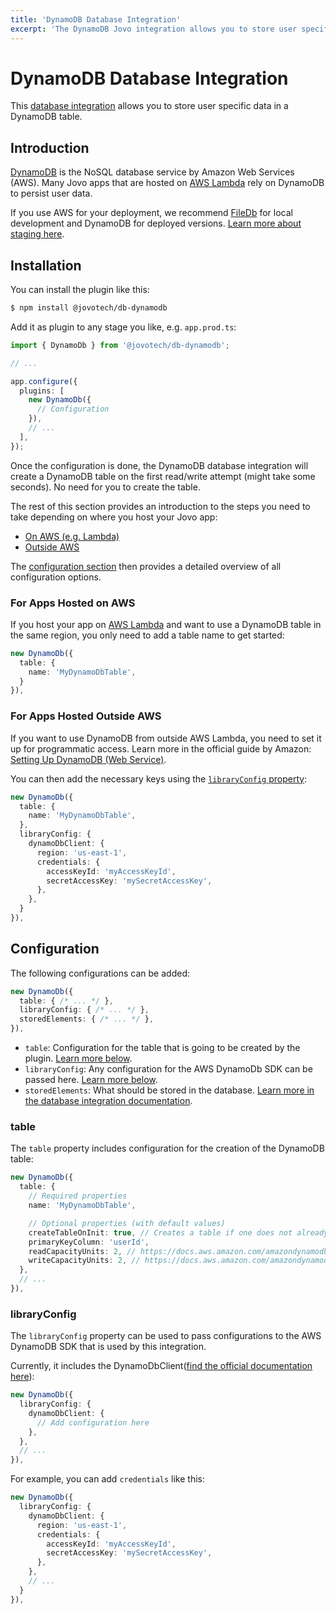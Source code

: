 ```yaml
---
title: 'DynamoDB Database Integration'
excerpt: 'The DynamoDB Jovo integration allows you to store user specific data in a DynamoDB table.'
---
```


# DynamoDB Database Integration

This [database integration](https://www.jovo.tech/docs/databases) allows you to store user specific data in a DynamoDB table.

## Introduction

[DynamoDB](https://aws.amazon.com/dynamodb/) is the NoSQL database service by Amazon Web Services (AWS). Many Jovo apps that are hosted on [AWS Lambda](https://www.jovo.tech/marketplace/server-lambda) rely on DynamoDB to persist user data.

If you use AWS for your deployment, we recommend [FileDb](https://www.jovo.tech/marketplace/db-filedb) for local development and DynamoDB for deployed versions. [Learn more about staging here](https://www.jovo.tech/docs/staging).

## Installation

You can install the plugin like this:

```sh
$ npm install @jovotech/db-dynamodb
```

Add it as plugin to any stage you like, e.g. `app.prod.ts`:

```typescript
import { DynamoDb } from '@jovotech/db-dynamodb';

// ...

app.configure({
  plugins: [
    new DynamoDb({
      // Configuration
    }),
    // ...
  ],
});
```

Once the configuration is done, the DynamoDB database integration will create a DynamoDB table on the first read/write attempt (might take some seconds). No need for you to create the table.

The rest of this section provides an introduction to the steps you need to take depending on where you host your Jovo app:

- [On AWS (e.g. Lambda)](#for-apps-hosted-on-aws)
- [Outside AWS](#for-apps-hosted-outside-aws)

The [configuration section](#configuration) then provides a detailed overview of all configuration options.

### For Apps Hosted on AWS

If you host your app on [AWS Lambda](https://www.jovo.tech/marketplace/server-lambda) and want to use a DynamoDB table in the same region, you only need to add a table name to get started:

```typescript
new DynamoDb({
  table: {
    name: 'MyDynamoDbTable',
  }
}),
```

### For Apps Hosted Outside AWS

If you want to use DynamoDB from outside AWS Lambda, you need to set it up for programmatic access. Learn more in the official guide by Amazon: [Setting Up DynamoDB (Web Service)](https://docs.aws.amazon.com/amazondynamodb/latest/developerguide/SettingUp.DynamoWebService.html).

You can then add the necessary keys using the [`libraryConfig` property](#libraryconfig):

```typescript
new DynamoDb({
  table: {
    name: 'MyDynamoDbTable',
  },
  libraryConfig: {
    dynamoDbClient: {
      region: 'us-east-1',
      credentials: {
        accessKeyId: 'myAccessKeyId',
        secretAccessKey: 'mySecretAccessKey',
      },
    },
  }
}),
```

## Configuration

The following configurations can be added:

```typescript
new DynamoDb({
  table: { /* ... */ },
  libraryConfig: { /* ... */ },
  storedElements: { /* ... */ },
}),
```

- `table`: Configuration for the table that is going to be created by the plugin. [Learn more below](#table).
- `libraryConfig`: Any configuration for the AWS DynamoDb SDK can be passed here. [Learn more below](#libraryconfig).
- `storedElements`: What should be stored in the database. [Learn more in the database integration documentation](https://www.jovo.tech/docs/databases).

### table

The `table` property includes configuration for the creation of the DynamoDB table:

```typescript
new DynamoDb({
  table: {
    // Required properties
    name: 'MyDynamoDbTable',

    // Optional properties (with default values)
    createTableOnInit: true, // Creates a table if one does not already exist
    primaryKeyColumn: 'userId',
    readCapacityUnits: 2, // https://docs.aws.amazon.com/amazondynamodb/latest/developerguide/ProvisionedThroughput.html
    writeCapacityUnits: 2, // https://docs.aws.amazon.com/amazondynamodb/latest/developerguide/ProvisionedThroughput.html
  },
  // ...
}),
```

### libraryConfig

The `libraryConfig` property can be used to pass configurations to the AWS DynamoDB SDK that is used by this integration.

Currently, it includes the DynamoDbClient([find the official documentation here](https://docs.aws.amazon.com/AWSJavaScriptSDK/v3/latest/clients/client-dynamodb/interfaces/dynamodbclientconfig.html)):

```typescript
new DynamoDb({
  libraryConfig: {
    dynamoDbClient: {
      // Add configuration here
    },
  },
  // ...
}),
```

For example, you can add `credentials` like this:

```typescript
new DynamoDb({
  libraryConfig: {
    dynamoDbClient: {
      region: 'us-east-1',
      credentials: {
        accessKeyId: 'myAccessKeyId',
        secretAccessKey: 'mySecretAccessKey',
      },
    },
    // ...
  }
}),
```
